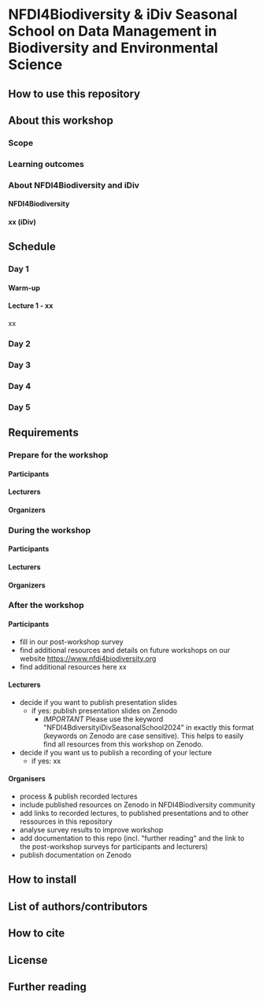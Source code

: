 # NFDI4Biodiversity & iDiv Seasonal School on Data Management in Biodiversity and Environmental Science

## How to use this repository

## About this workshop

### Scope

### Learning outcomes

### About NFDI4Biodiversity and iDiv

#### NFDI4Biodiversity

#### xx (iDiv)

## Schedule

### Day 1

#### Warm-up

#### Lecture 1 - xx

xx

### Day 2

### Day 3

### Day 4

### Day 5

## Requirements

### Prepare for the workshop

#### Participants

#### Lecturers

#### Organizers

### During the workshop

#### Participants

#### Lecturers

#### Organizers

### After the workshop

#### Participants

* fill in our post-workshop survey
* find additional resources and details on future workshops on our website https://www.nfdi4biodiversity.org
* find additional resources here xx

#### Lecturers

* decide if you want to publish presentation slides
  * if yes: publish presentation slides on Zenodo
    * *IMPORTANT* Please use the keyword "NFDI4BdiversityiDivSeasonalSchool2024" in exactly this format (keywords on Zenodo are case sensitive). This helps to easily find all resources from this workshop on Zenodo.
* decide if you want us to publish a recording of your lecture
  * if yes: xx 

#### Organisers

* process & publish recorded lectures
* include published resources on Zenodo in NFDI4Biodiversity community
* add links to recorded lectures, to published presentations and to other ressources in this repository
* analyse survey results to improve workshop
* add documentation to this repo (incl. "further reading" and the link to the post-workshop surveys for participants and lecturers)
* publish documentation on Zenodo


## How to install

## List of authors/contributors

## How to cite

## License

## Further reading
